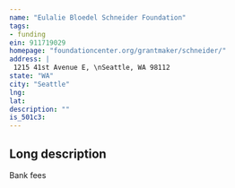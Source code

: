 ```yaml
---
name: "Eulalie Bloedel Schneider Foundation"
tags:
- funding
ein: 911719029
homepage: "foundationcenter.org/grantmaker/schneider/"
address: |
 1215 41st Avenue E, \nSeattle, WA 98112
state: "WA"
city: "Seattle"
lng: 
lat: 
description: ""
is_501c3: 
---
```


## Long description

Bank fees
